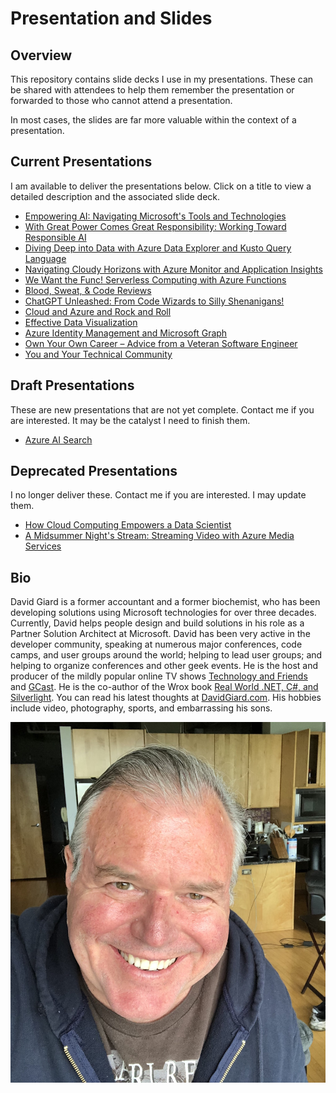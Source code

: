 # Presentation and Slides

## Overview

This repository contains slide decks I use in my presentations. These can be shared with attendees to help them remember the presentation or forwarded to those who cannot attend a presentation. 

In most cases, the slides are far more valuable within the context of a presentation.

## Current Presentations

I am available to deliver the presentations below. Click on a title to view a detailed description and the associated slide deck.

- [Empowering AI: Navigating Microsoft's Tools and Technologies](./presentations/AI-and-Microsoft)
- [With Great Power Comes Great Responsibility: Working Toward Responsible AI](./presentations/Responsible%20AI)
- [Diving Deep into Data with Azure Data Explorer and Kusto Query Language](./presentations/ADX-and-KQL)
- [Navigating Cloudy Horizons with Azure Monitor and Application Insights](./presentations/Azure%20Monitor%20and%20App%20Insights)
- [We Want the Func! Serverless Computing with Azure Functions](./presentations/Azure-Functions)
- [Blood, Sweat, & Code Reviews](./presentations/Blood-Sweat-and-Code-Reviews)
- [ChatGPT Unleashed: From Code Wizards to Silly Shenanigans!](./presentations/ChatGPT)
- [Cloud and Azure and Rock and Roll](./presentations/Cloud-And-Azure-And-Rock-And-Roll)
- [Effective Data Visualization](./presentations/Data-Visualization)
- [Azure Identity Management and Microsoft Graph](./presentations/MS-Graph-and-Identity-Management)
- [Own Your Own Career – Advice from a Veteran Software Engineer](./presentations/Own-Your-Own-Career)
- [You and Your Technical Community](./presentations/You-and-Your-Technical-Community)

## Draft Presentations

These are new presentations that are not yet complete. Contact me if you are interested. It may be the catalyst I need to finish them.

- [Azure AI Search](./presentations/Azure%20AI%20Search)

## Deprecated Presentations

I no longer deliver these. Contact me if you are interested. I may update them.

- [How Cloud Computing Empowers a Data Scientist](./presentations/How-Cloud-Computing-Empowers-a-Data-Scientist)
- [A Midsummer Night's Stream: Streaming Video with Azure Media Services](./presentations/Azure-Media-Services)

## Bio

David Giard is a former accountant and a former biochemist, who has been developing solutions using Microsoft technologies for over three decades.  Currently, David helps people design and build solutions in his role as a Partner Solution Architect at Microsoft. David has been very active in the developer community, speaking at numerous major conferences, code camps, and user groups around the world; helping to lead user groups; and helping to organize conferences and other geek events. He is the host and producer of the mildly popular online TV shows [Technology and Friends](http://technologyandfriends.com) and [GCast](https://aka.ms/gcast).  He is the co-author of the Wrox book [Real World .NET, C#, and Silverlight](https://www.amazon.com/Real-World-NET-Silverlight-Indispensible/dp/1118021967/). You can read his latest thoughts at [DavidGiard.com](https://davidgiard.com).  His hobbies include video, photography, sports, and embarrassing his sons.

![David Giard](./images/David2020.jpeg)
